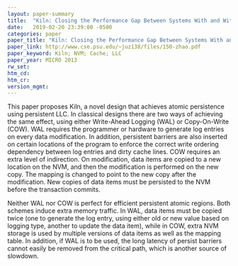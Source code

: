 ```yaml
---
layout: paper-summary
title:  "Kiln: Closing the Performance Gap Between Systems With and Without Persistence Support"
date:   2019-02-20 23:39:00 -0500
categories: paper
paper_title: "Kiln: Closing the Performance Gap Between Systems With and Without Persistence Support"
paper_link: http://www.cse.psu.edu/~juz138/files/150-zhao.pdf
paper_keyword: Kiln; NVM; Cache; LLC
paper_year: MICRO 2013
rw_set: 
htm_cd: 
htm_cr: 
version_mgmt: 
---
```


This paper proposes Kiln, a novel design that achieves atomic persistence using persistent LLC. In classical designs there
are two ways of achieving the same effect, using either Write-Ahead Logging (WAL) or Copy-On-Write (COW). WAL requires the 
programmer or hardware to generate log entries on every data modification. In addition, persistent barriers are also inserted 
on certain locations of the program to enforce the correct write ordering dependency between log entries and dirty cache 
lines. COW requires an extra level of indirection. On modification, data items are copied to a new location on the NVM, 
and then the modification is performed on the new copy. The mapping is changed to point to the new copy after the modification. 
New copies of data items must be persisted to the NVM before the transaction commits.

Neither WAL nor COW is perfect for efficient persistent atomic regions. Both schemes induce extra memory traffic. In WAL,
data items must be copied twice (one to generate the log entry, using either old or new value based on logging type, another 
to update the data item), while in COW, extra NVM storage is used by multiple versions of data items as well as the mapping 
table. In addition, if WAL is to be used, the long latency of persist barriers cannot easily be removed from the critical
path, which is another source of slowdown. 

